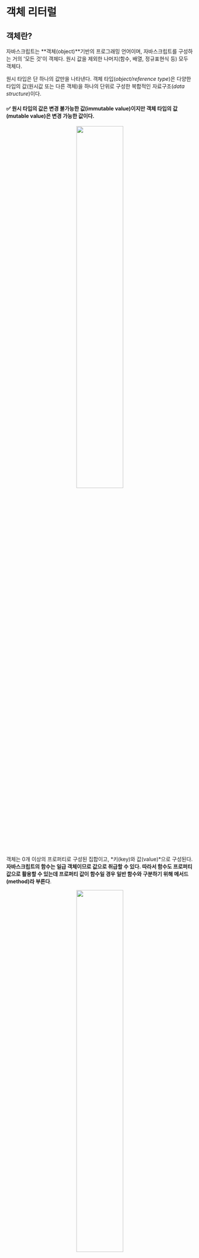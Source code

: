# 객체 리터럴

## 객체란?

자바스크립트는 **객체(object)**기반의 프로그래밍 언어이며, 자바스크립트를 구성하는 거의 '모든 것'이 객체다. 원시 값을 제외한 나머지(함수, 배열, 정규표현식 등) 모두 객체다.

원시 타입은 단 하나의 값만을 나타낸다. 객체 타입(*object/reference type*)은 다양한 타입의 값(원시값 또는 다른 객체)을 하나의 단위로 구성한 복합적인 자료구조(*data structure*)이다.

#### &#9989; 원시 타입의 값은 변경 불가능한 값(immutable value)이지만 객체 타입의 값(mutable value)은 변경 가능한 값이다.

<p align="center"><img src="https://poiemaweb.com/assets/fs-images/10-1.png" width="50%"></p>

객체는 0개 이상의 프로퍼티로 구성된 집합이고, *키(key)와 값(value)*으로 구성된다.
**자바스크립트의 함수는 일급 객체이므로 값으로 취급할 수 있다. 따라서 함수도 프로퍼티 값으로 활용할 수 있는데 프로퍼티 값이 함수일 경우 일반 함수와 구분하기 위해 메서드(method)라 부른다**.



<p align="center"><img src="https://poiemaweb.com/assets/fs-images/10-2.png" width="50%" /></p>

- 프로퍼티: 객체의 상태를 나타내는 값(data)
- 메서드 : 프로퍼티를 참조하고 조작할 수 있는 동작(behavior)



## 객체 리터럴에 의한 객체 생성

<del>자바 같은 클래스 기반 객체지향 언어는 클래스를 사전에 정의하고 필요한 시점에 new 연산자와 함께 생성자(constructor)를 호출하여 인스턴스를 생성하는 방식으로 객체를 생성한다.</del>

**인스턴스란?**

<blockquote>인스턴스란 클래스에 의해 생성되어 메모리에 저장된 실체를 말한다. 객체지향 프로그래밍에서 객체는 클래스와 인스턴스를 포함한 개념이다. 클래스는 인스턴스를 생성하기 위한 템플릿의 역할을 한다. 인스턴스는 객체가 메모리에 저장되어 실제로 존재하는 것에 초점을 맞춘 용어다.</blockquote>

자바스크립트는 프로토타입 기반 객체지향 언어로서 다음과 같은 다양한 객체 생성 방법을 지원한다.

- 객체 리터럴
- `Object` 생성자 함수
- 생성자 함수
- `Object.create` 메서드
- 클래스 (ES6)

이러한 객체 생성 방법 중에서 가장 일반적이고 간단한 방법은 객체 리터럴을 사용하는 방법이다. 객체 리터럴은 중괄호({…}) 내에 0개 이상의 프로퍼티를 정의한다. 변수에 할당이 이루어지는 시점에 자바스크립트 엔진은 객체 리터럴을 해석해 객체를 생성한다.

```javascript
// 객체 리터럴을 이용한 객체 생성

var person = {
    name: 'Cho',
    helloWorld: function(){
        console.log(`Hello! My name is ${this.name}.`);
    }
};

console.log(typeof person); //object
console.log(person); // {name:"Cho", helloWorld: f }
```

**중괄호 내에 프로퍼티를 정의하지 않으면 빈 객체가 생성된다.**

```javascript
var empty = {}; // 빈 객체
console.log(typeof empty); // object
```

객체 리터럴의 중괄호는 코드 블록을 의미하지 않는다. 코드 블록의 닫는 중괄호 뒤에는 세미콜론을 붙이지 않는다. 하지만 객체 리터럴은 값으로 평가되는 **표현식**이다. 따라서 객체 리터럴의 닫는 중괄호 뒤에는 세미콜론을 붙인다.

**객체 리터럴은 자바스크립트의 유연함과 강력함을 대표하는 객체 생성 방식이다. 객체를 생성하기 위해 클래스를 정의하고 new 연산자와 함께 생성자를 호출할 필요가 없다.** 숫자 값이나 문자열을 만드는 것과 유사하게 리터럴로 객체를 생성한다. 객체 리터럴에 프로퍼티를 포함시켜 객체를 생성함과 동시에 프로퍼티를 만들 수도 있고, 객체를 생성한 이후에 프로퍼티를 동적으로 추가할 수도 있다.

객체 리터럴 외의 객체 생성 방식은 모두 함수를 사용해 객체를 생성한다.



## 프로퍼티

**객체는 프로퍼티들의 집합이며 프로퍼티는 키와 값으로 구성된다.** 프로퍼티를 나열할 때는 쉼표(,)로 구분한다.

```javascript
var person = {
    name : 'Cho', // 프로퍼티 키는 name , 프로퍼티 값은 'cho'
    age : 28 // 프로퍼티 키는 age, 프로퍼티 값은 20
};
```

- 프로퍼티 키 : **빈 문자열**을 포함하는 모든 문자열 또는 심벌 값
- 프로퍼티 값 : **자바스크립트에서 사용할 수 있는 모든 값**

프로퍼티 키는 프로퍼티 값에 접근할 수 있는 이름으로서 **식별자 역할**을 한다. 하지만 반드시 식별자 네이밍 규칙을 따라야 하는 것은 아니다. 단, 식별자 네이밍 규칙을 준수하는 프로퍼티 키와 그렇지 않은 프로퍼티 키는 미묘한 차이가 있다.

심벌 값도 프로퍼티 키로 사용할 수 있지만 일반적으로 문자열을 사용한다. 이 때 프로퍼티 키는 문자열이므로 따옴표(`'...'`또는 `"..."`)로 묶어야 한다. 하지만 식별자 네이밍 규칙을 준수하는 이름, 즉 **자바스크립트에서 사용 가능한 유효 이름인 경우 따옴표를 생략할 수 있다. 반대로 식별자 네이밍 규칙을 따르지 않는  이름은 반드시 따옴표를 붙여주어야 한다는 것이다.**

식별자 네이밍 규칙을 따르지 않는 프로퍼티 키를 사용하면 번거로운 일이 발생한다. 따라서 가급적 식별자 네이밍 규칙을 준수하는 프로퍼티 키를 사용할 것을 권장한다.

```javascript
var person = {
  firstName : 'JaeYeon', // 식별자 네이밍 규칙을 준수하는 프로퍼티 키
  'last-name' : 'Cho', //  식별자 네이밍 규칙을 준수하지 않는 프로퍼티 키
};
```

프로퍼티 키로 사용한 firstName은 식별자 네이밍 규칙을 준수한다. 따라서 따옴표를 생략할 수 있다.

하지만 `last-name`은 식별자 네이밍 규칙을 준수하지 않았다. 따라서 따옴표를 생략할 수 없다. 자바스크립트는 따옴표를 생략하면 `last-name`에서 `-`를 연산로 해석하기 때문이다.

```javascript
var person = {
  firstName: "Jaeyeon",
  last-name: "Cho", // SyntaxError: Unexpected token '-'
};

```

문자열 또는 문자열로 평가할 수 있는 표현식을 사용해 프로퍼티 키를 동적으로 생성할 수 있다. 이 경우에는 **프로퍼티 키로 사용할 표현식을 대괄호(`[...]`)로 묶어야 한다.**

```javascript
var obj = {};
var key = 'hello';

// ES5 : 프로퍼티 키 동적 생성
obj[key] = 'world';
// ES6 : 계산된 프로퍼티 이름
// var obj = { [key]: 'world'};

console.log(obj); // {hello : "world"}
```

빈 문자열을 프로퍼티 키로 사용해도 에러가 발생하지는 않는다. 하지만 키로서의 의미를 갖지 못하므로 권장하지 않는다.

```javascript
var foo = {
  '': ''  // 빈 문자열도 프로퍼티 키로 사용할 수 있다.
};

console.log(foo); // {"": ""}
```

프로퍼티 키에 문자열이나 심벌 값 이외의 값을 사용하면 암묵적 타입 변환을 통해 문자열이 된다.

```javascript
var foo = {
    0 : 1,
    1 : 2,
    2 : 3
};

console.log(foo); // {0 : 1, 1: 2, 2: 3}
```

이미 존재하는 프로퍼티 키를 중복 선언하면 나중에 선언한 프로퍼티가 먼저 선언한 프로퍼티를 덮어쓴다. 이때 에러가 발생하지 않는다는 점에 주의하자.

```javascript
var foo = {
  name: 'Lee',
  name: 'Kim'
};

console.log(foo); // {name: "Kim"}
```



## 메서드

**자바스크립트에서 사용할 수 있는 모든 값은 프로퍼티 값으로 사용할 수 있다.** 자바스크립트의 함수는<span style=color:red>일급 객체</span>다. 따라서 함수는 값으로 취급할 수 있기 때문에 프로퍼티 값으로 사용할 수 있다.

```javascript
var circle = {
  radius: 5, // ← 프로퍼티

  // 원의 지름
  getDiameter: function () { // ← 메서드
    return 2 * this.radius; // this는 circle을 가리킨다.
  }
};

console.log(circle.getDiameter()); // 10
```

**메서드 내부에서 사용한 `this`키워드는 객체 자신을 가리키는 참조변수이다.**



## 프로퍼티 접근

프로퍼티에 접근하는 방법은 두 가지다.

- 마침표 프로퍼티 접근 연산자(.)를 사용하는 **마침표 표기법(dot notation)**
- 대괄호 프로퍼티 접근 연산자([...])를 사용하는 **대괄호 표기법(bracket notation)**

프로퍼티 키가 식별자 네이밍 규칙을 준수하는 이름, 즉 자바스크립트에서 사용 가능한 유효한 이름이면 마침표 표기법과 대괄호 표기법을 모두 사용할 수 있다.

**마침표 프로퍼티 접근 연산자 또는 대괄호 프로퍼티 접근 연산자의 좌측에는 객체로 평가**되는 표현식을 기술한다. 마침표 프로퍼티 접근 연산자의 우측 또는 대괄호 프로퍼티 접근 연산자의 내부에는 프로퍼티 키를 지정한다.

```javascript
var person = {
    name: 'Cho'
};

// 마침표 표기법에 의한 프로퍼티 접근
console.log(person.name); // Cho

// 대괄호 표기법에 의한 프로퍼티 접근
console.log(person['name']); // Cho
```

- 대괄호 표기법을 사용하는 경우 **대괄호 프로퍼티 접근 연산자 내부에 지정하는 프로퍼티 키는 반드시 따옴표로 감싼 문자열이어야 한다.**
- 대괄호 프로퍼티 접근 연산자 내에 따옴표로 감싸지 않은 이름을 프로퍼티 키로 사용하면 자바스크립트 엔진은 식별자로 해석한다.

```javascript
var person = {
  name : 'Cho'  
};

console.log(person[name]); // ReferenceError: name is not defined
console.log(person['age']); // undefined
```

위 예제에서 `ReferenceError`가 발생한 이유는 대괄호 연산자 내의 따옴표로 감싸지 않은 이름, 즉 식별자 `name`을 평가하기 위해서 선언된 `name`을 찾았지만 찾지 못했기 때문이다.

**객체에 존재하지 않는 프로퍼티에 접근하면 `undefined`를 반환한다. 이 때 `ReferenceError`가 발생하지 않는다는 것에 주의하자**

```javascript
var person = {
  'last-name': 'cho',
  1: 10
};

person.'last-name';  // -> SyntaxError: Unexpected string
person.last-name;    // -> 브라우저 환경: NaN
                     // -> Node.js 환경: ReferenceError: name is not defined

person[last-name];   // -> ReferenceError: last is not defined
person['last-name']; // -> cho

// 프로퍼티 키가 숫자로 이뤄진 문자열인 경우 따옴표를 생략할 수 있다.
person.1;     // -> SyntaxError: Unexpected number
person.'1';   // -> SyntaxError: Unexpected string
person[1];    // -> 10 : person[1] -> person['1']
person['1'];  // -> 10
```

프로퍼티 키가 식별자 네이밍 규칙을 준수하지 않는 이름, 즉 자바스크립트에서 사용 가능한 유효한 이름이 아니면 반드시 대괄호 표기법을 사용해야 하지만 **프로퍼티 키가 숫자로 이뤄진 경우 따옴표를 생략할 수 있다.**

**<span style=color:red>`person.last-name`의 실행 결과가 Node.js 환경에서 "ReferenceError: name is not defined" 이고 브라우저에선 `NaN`인 이유는?</span>**

1. `person.last-name`을 실행할 때 자바스크립트 엔진은 먼저 `person.last`를 평가한다. `person`객체에는 프로퍼티 키가 `last`인 프로퍼티가 없기 때문에 `person.last`는 `undefined`로 평가된다.
2. 따라서 `person.last-name`은 `undefined-name`과 같다. 
3. 다음으로 자바스크립트 엔진은 `name`이라는 식별자를 찾는다. 이때 `name`은 프로퍼티 키가 아니라 식별자로 해석된다.
4. `Node.js`환경에서는 어디에도 `name`이라는 식별자 선언이 없으므로 "ReferenceError: name is not defined"이라는 에러가 발생하지만 **브라우저 환경에서는 `name`이라는 전역 변수(전역 객체 `window`의 프로퍼티)가 암묵적으로 존재한다.**
5. 전역 변수 `name`은 `window`의 이름을 가리키며, 기본값은 빈 문자열이다. 따라서 `person.last-name`은 `undefined - ''`과 같으므로 `NaN`이 된다.



## 프로퍼티 값 갱신

이미 존재하는 프로퍼티에 값을 할당하면 프로퍼티 값이 갱신된다.

```javascript
var person = {
    name : 'Cho'
};
// person 객체에 name 프로퍼티가 존재하므로 name 프로퍼티의 값이 갱신된다.
person.name = 'Kim';

console.log(person); // {name : "Kim"}
```



## 프로퍼티 동적 생성

존재하지 않는 프로퍼티에 값을 할당하면 프로퍼티가 동적으로 생성되어 추가되고 프로퍼티 값이 할당된다.

```javascript
var person = {
  name: 'Lee'
};

// person 객체에는 age 프로퍼티가 존재하지 않는다.
// 따라서 person 객체에 age 프로퍼티가 동적으로 생성되고 값이 할당된다.
person.age = 20;

console.log(person); // {name: "Lee", age: 20}
```



## 프로퍼티 삭제

delete 연산자는 객체의 프로퍼티를 삭제한다. 이때 delete 연산자의 피연산자는 프로퍼티 값에 접근할 수 있는 표현식이어야 한다. 만약 존재하지 않는 프로퍼티를 삭제하면 아무런 에러 없이 무시된다.

```javascript
var person = {
  name: 'Lee'
};

// 프로퍼티 동적 생성
person.age = 20;

// person 객체에 age 프로퍼티가 존재한다.
// 따라서 delete 연산자로 age 프로퍼티를 삭제할 수 있다.
delete person.age;

// person 객체에 address 프로퍼티가 존재하지 않는다.
// 따라서 delete 연산자로 address 프로퍼티를 삭제할 수 없다. 이때 에러가 발생하지 않는다.
delete person.address;

console.log(person); // {name: "Lee"}
```



## ES6에서 추가된 객체 리터럴의 기능

### 프로퍼티 축약 표현

```javascript
// ES5
var x = 1, y = 2;

var obj = {
    x: x,
    y: y
};
console.log(obj); // {x:1, y:2}

//ES6
let x = 1, y = 2;
const obj = { x, y };
console.log(obj); // {x:1, y:2}

```

ES6에서는 프로퍼티 값으로 변수를 사용하는 경우 변수 이름과 프로퍼티 키가 동일한 이름일 때, 프로퍼티 키를 생략(property shorthand)할 수 있다. 이때 프로퍼티 키는 변수 이름으로 자동 생성된다.



### 계산된 프로퍼티 이름

문자열 또는 문자열로 타입 변환할 수 있는 값으로 평가되는 표현식을 사용해 프로퍼티 키를 동적으로 생성할 수도 있다. 단, 프로퍼티 키로 사용할 표현식을 대괄호([…])로 묶어야 한다. 이를 계산된 프로퍼티 이름(computed property name)이라 한다.

```javascript
// ES5
var prefix = 'prop';
var i = 0;

var obj = {};

// 계산된 프로퍼티 이름으로 프로퍼티 키 동적 생성
obj[prefix + '-' + ++i] = i;
obj[prefix + '-' + ++i] = i;
obj[prefix + '-' + ++i] = i;

console.log(obj); // {prop-1: 1, prop-2: 2, prop-3: 3}
```

ES6에서는 객체 리터럴 내부에서도 계산된 프로퍼티 이름으로 프로퍼티 키를 동적 생성할 수 있다.

```javascript
// ES6
const prefix = 'prop';
let i = 0;

// 객체 리터럴 내부에서 계산된 프로퍼티 이름으로 프로퍼티 키 동적 생성
const obj = {
  [`${prefix}-${++i}`]: i,
  [`${prefix}-${++i}`]: i,
  [`${prefix}-${++i}`]: i
};

console.log(obj); // {prop-1: 1, prop-2: 2, prop-3: 3}
```

ES5에서 계산된 프로퍼티 이름으로 프로퍼티 키를 동적 생성하려면 객체 리터럴 외부에서 대괄호([…]) 표기법을 사용해야 한다.



### 메서드 축약 표현

ES5에서 메서드를 정의하려면 프로퍼티 값으로 함수를 할당한다.

```javascript
// ES5
var obj = {
    name: 'Cho',
    sayHi: function(){
        console.log('Hi!' + this.name);
    }
};

obj.sayHi();
```

ES6에서는 메서드를 정의할 떄, `function`키워드를 생략한 축약 표현을 사용할 수 있다.

```javascript
// ES6
const obj = {
    name: 'Cho',
    sayHi(){
        console.log('Hi! ' + this.name);
    }
};

obj.sayHi();
```

**ES6의 메서드 축약 표현으로 정의한 메서드는 프로퍼티에 할당한 함수와 다르게 동작한다.**
